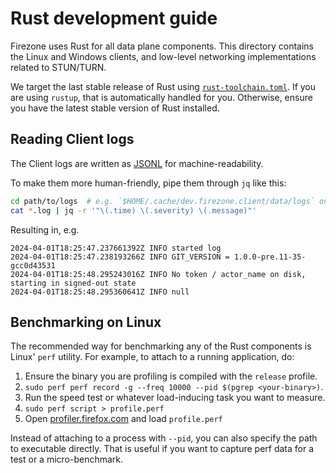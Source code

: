 # Rust development guide

Firezone uses Rust for all data plane components. This directory contains the
Linux and Windows clients, and low-level networking implementations related to
STUN/TURN.

We target the last stable release of Rust using [`rust-toolchain.toml`](./rust-toolchain.toml).
If you are using `rustup`, that is automatically handled for you.
Otherwise, ensure you have the latest stable version of Rust installed.

## Reading Client logs

The Client logs are written as [JSONL](https://jsonlines.org/) for machine-readability.

To make them more human-friendly, pipe them through `jq` like this:

```bash
cd path/to/logs  # e.g. `$HOME/.cache/dev.firezone.client/data/logs` on Linux
cat *.log | jq -r '"\(.time) \(.severity) \(.message)"'
```

Resulting in, e.g.

```
2024-04-01T18:25:47.237661392Z INFO started log
2024-04-01T18:25:47.238193266Z INFO GIT_VERSION = 1.0.0-pre.11-35-gcc0d43531
2024-04-01T18:25:48.295243016Z INFO No token / actor_name on disk, starting in signed-out state
2024-04-01T18:25:48.295360641Z INFO null
```

## Benchmarking on Linux

The recommended way for benchmarking any of the Rust components is Linux' `perf` utility.
For example, to attach to a running application, do:

1. Ensure the binary you are profiling is compiled with the `release` profile.
1. `sudo perf perf record -g --freq 10000 --pid $(pgrep <your-binary>)`.
1. Run the speed test or whatever load-inducing task you want to measure.
1. `sudo perf script > profile.perf`
1. Open [profiler.firefox.com](https://profiler.firefox.com) and load `profile.perf`

Instead of attaching to a process with `--pid`, you can also specify the path to executable directly.
That is useful if you want to capture perf data for a test or a micro-benchmark.
